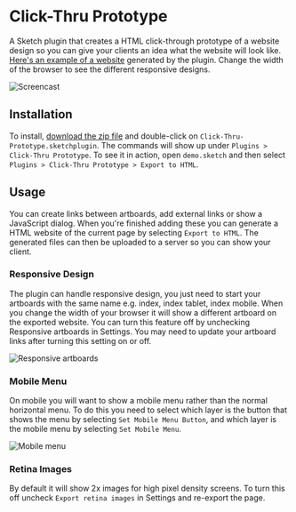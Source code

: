 # Click-Thru Prototype

A Sketch plugin that creates a HTML click-through prototype of a website design so you can give your clients an idea what the website will look like. [Here's an example of a website](https://markhorgan.github.io/click-thru-prototype) generated by the plugin. Change the width of the browser to see the different responsive designs.

<img src="https://cloud.githubusercontent.com/assets/1472553/23585953/db0ff3f0-0182-11e7-8125-40abdfa17ee9.gif" alt="Screencast">

## Installation

To install, [download the zip file](https://github.com/markhorgan/click-thru-prototype/archive/master.zip) and double-click on `Click-Thru-Prototype.sketchplugin`. The commands will show up under `Plugins > Click-Thru Prototype`. To see it in action, open `demo.sketch` and then select `Plugins > Click-Thru Prototype > Export to HTML`.

## Usage

You can create links between artboards, add external links or show a JavaScript dialog. When you're finished adding these you can generate a HTML website of the current page by selecting `Export to HTML`. The generated files can then be uploaded to a server so you can show your client. 
 
### Responsive Design 
 
The plugin can handle responsive design, you just need to start your artboards with the same name e.g. index, index tablet, index mobile. When you change the width of your browser it will show a different artboard on the exported website. You can turn this feature off by unchecking Responsive artboards in Settings. You may need to update your artboard links after turning this setting on or off.
 
<img src="https://cloud.githubusercontent.com/assets/1472553/23585670/f88e9c1c-017b-11e7-98c2-f8d70c6e58fa.png" alt="Responsive artboards">

### Mobile Menu

On mobile you will want to show a mobile menu rather than the normal horizontal menu. To do this you need to select which layer is the button that shows the menu by selecting `Set Mobile Menu Button`, and which layer is the mobile menu by selecting `Set Mobile Menu`.
 
<img src="https://cloud.githubusercontent.com/assets/1472553/23585671/fa923e74-017b-11e7-8f79-a242df8cd12e.png" alt="Mobile menu">

### Retina Images
 
By default it will show 2x images for high pixel density screens. To turn this off uncheck `Export retina images` in Settings and re-export the page.
